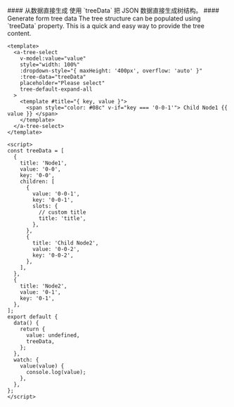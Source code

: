 <cn>
#### 从数据直接生成
使用 `treeData` 把 JSON 数据直接生成树结构。
</cn>

<us>
#### Generate form tree data
The tree structure can be populated using `treeData` property. This is a quick and easy way to provide the tree content.
</us>

```vue
<template>
  <a-tree-select
    v-model:value="value"
    style="width: 100%"
    :dropdown-style="{ maxHeight: '400px', overflow: 'auto' }"
    :tree-data="treeData"
    placeholder="Please select"
    tree-default-expand-all
  >
    <template #title="{ key, value }">
      <span style="color: #08c" v-if="key === '0-0-1'"> Child Node1 {{ value }} </span>
    </template>
  </a-tree-select>
</template>

<script>
const treeData = [
  {
    title: 'Node1',
    value: '0-0',
    key: '0-0',
    children: [
      {
        value: '0-0-1',
        key: '0-0-1',
        slots: {
          // custom title
          title: 'title',
        },
      },
      {
        title: 'Child Node2',
        value: '0-0-2',
        key: '0-0-2',
      },
    ],
  },
  {
    title: 'Node2',
    value: '0-1',
    key: '0-1',
  },
];
export default {
  data() {
    return {
      value: undefined,
      treeData,
    };
  },
  watch: {
    value(value) {
      console.log(value);
    },
  },
};
</script>
```
